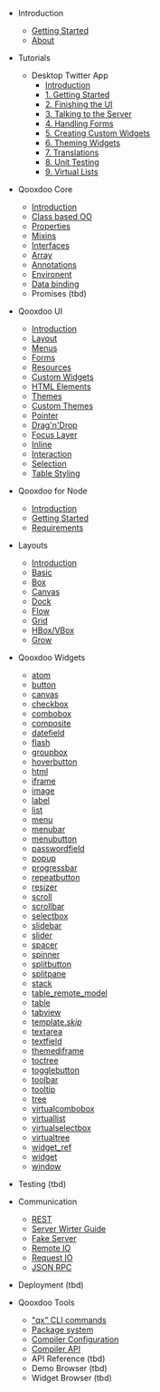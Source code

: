 - Introduction

  - [Getting Started]()
  - [About](about.md)

- Tutorials

  - Desktop Twitter App
    - [Introduction](tutorial/twitter/)
    - [1. Getting Started](tutorial/twitter/tutorial-part-1.md)
    - [2. Finishing the UI](tutorial/twitter/tutorial-part-2.md)
    - [3. Talking to the Server](tutorial/twitter/tutorial-part-3.md)
    - [4. Handling Forms](tutorial/twitter/tutorial-part-4.md)
    - [5. Creating Custom Widgets](tutorial/twitter/tutorial-part-5.md)
    - [6. Theming Widgets](tutorial/twitter/tutorial-part-6.md)
    - [7. Translations](tutorial/twitter/tutorial-part-7.md)
    - [8. Unit Testing](tutorial/twitter/tutorial-part-8.md)
    - [9. Virtual Lists](tutorial/twitter/tutorial-part-9.md)

- Qooxdoo Core

  - [Introduction](core/)
  - [Class based OO](core/classes.md)
  - [Properties](core/properties.md)
  - [Mixins](core/mixins.md)
  - [Interfaces](core/interfaces.md)
  - [Array](core/array.md)
  - [Annotations](core/annotations.md)
  - [Environent](core/environment.md)
  - [Data binding](core/data_binding.md)
  - Promises (tbd)


- Qooxdoo UI

  - [Introduction](gui/)
  - [Layout](gui/layouting.md)
  - [Menus](gui/menus.md)
  - [Forms](gui/forms.md)
  - [Resources](gui/resources.md)
  - [Custom Widgets](gui/customwidgets.md)
  - [HTML Elements](gui/html.md)
  - [Themes](gui/theming.md)
  - [Custom Themes](gui/themes.md)
  - [Pointer](gui/pointer.md)
  - [Drag'n'Drop](gui/dragdrop.md)
  - [Focus Layer](gui/focus.md)
  - [Inline](gui/inline.md)
  - [Interaction](gui/interaction.md)
  - [Selection](gui/selection.md)
  - [Table Styling](gui/table_styling.md)

- Qooxdoo for Node
  - [Introduction](server/)
  - [Getting Started](server/getting_started.md)
  - [Requirements](server/requirements.md)

- Layouts

  - [Introduction](layout/)
  - [Basic](layout/basic.md)
  - [Box](layout/box.md)
  - [Canvas](layout/canvas.md)
  - [Dock](layout/dock.md)
  - [Flow](layout/flow.md)
  - [Grid](layout/grid.md)
  - [HBox/VBox](layout/box.md)
  - [Grow](layout/grow.md)

- Qooxdoo Widgets
  - [atom](widget/atom.md)
  - [button](widget/button.md)
  - [canvas](widget/canvas.md)
  - [checkbox](widget/checkbox.md)
  - [combobox](widget/combobox.md)
  - [composite](widget/composite.md)
  - [datefield](widget/datefield.md)
  - [flash](widget/flash.md)
  - [groupbox](widget/groupbox.md)
  - [hoverbutton](widget/hoverbutton.md)
  - [html](widget/html.md)
  - [iframe](widget/iframe.md)
  - [image](widget/image.md)
  - [label](widget/label.md)
  - [list](widget/list.md)
  - [menu](widget/menu.md)
  - [menubar](widget/menubar.md)
  - [menubutton](widget/menubutton.md)
  - [passwordfield](widget/passwordfield.md)
  - [popup](widget/popup.md)
  - [progressbar](widget/progressbar.md)
  - [repeatbutton](widget/repeatbutton.md)
  - [resizer](widget/resizer.md)
  - [scroll](widget/scroll.md)
  - [scrollbar](widget/scrollbar.md)
  - [selectbox](widget/selectbox.md)
  - [slidebar](widget/slidebar.md)
  - [slider](widget/slider.md)
  - [spacer](widget/spacer.md)
  - [spinner](widget/spinner.md)
  - [splitbutton](widget/splitbutton.md)
  - [splitpane](widget/splitpane.md)
  - [stack](widget/stack.md)
  - [table_remote_model](widget/table_remote_model.md)
  - [table](widget/table.md)
  - [tabview](widget/tabview.md)
  - [template._skip_](widget/template._skip_.md)
  - [textarea](widget/textarea.md)
  - [textfield](widget/textfield.md)
  - [themediframe](widget/themediframe.md)
  - [toctree](widget/toctree.md)
  - [togglebutton](widget/togglebutton.md)
  - [toolbar](widget/toolbar.md)
  - [tooltip](widget/tooltip.md)
  - [tree](widget/tree.md)
  - [virtualcombobox](widget/virtualcombobox.md)
  - [virtuallist](widget/virtuallist.md)
  - [virtualselectbox](widget/virtualselectbox.md)
  - [virtualtree](widget/virtualtree.md)
  - [widget_ref](widget/widget_ref.md)
  - [widget](widget/widget.md)
  - [window](widget/window.md)

- Testing (tbd)

- Communication

  - [REST](communication/rest.md)
  - [Server Wirter Guide](communication/rpc_server_writer_guide.md)
  - [Fake Server](communication/fake_server.md)
  - [Remote IO](communication/remote_io.md)
  - [Request IO](communication/request_io.md)
  - [JSON RPC](communication/rpc.md)

- Deployment (tbd)

- Qooxdoo Tools
  - ["qx" CLI commands](cli/commands.md)
  - [Package system](cli/packages.md)
  - [Compiler Configuration](configuration/overview.md)
  - [Compiler API](compiler/API.md)
  - API Reference (tbd)
  - Demo Browser (tbd)
  - Widget Browser (tbd)
